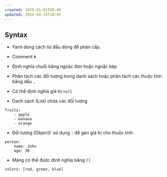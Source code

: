 ```yaml
---
created: 1970-01-01T08:00
updated: 2024-04-25T10:07
---
```

## Syntax
- Yaml dùng cách lùi đầu dòng để phân cấp.
- Comment `#`
- Định nghĩa chuỗi bằng ngoặc đơn hoặc ngoặc kép
- Phân tách các đối tượng trong danh sách hoặc phân tách các thuộc tính bằng dấu `,`
- Có thể định nghĩa giá trị `null`

- Danh sách (List) chứa các đối tượng
```
fruits: 
	- apple 
	- banana 
	- orange
```

- Đối tượng (Object): sử dụng `:` để gán giá trị cho thuộc tính
```
person: 
	name: John 
	age: 30
```

- Mảng có thể được định nghĩa bằng `[]`
```
colors: [red, green, blue]
```
